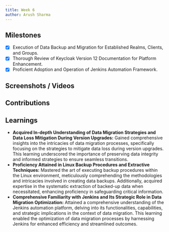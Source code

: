 ```yaml
---
title: Week 6
author: Arush Sharma
---
```


## Milestones
- [x] Execution of Data Backup and Migration for Established Realms, Clients, and Groups.
- [x] Thorough Review of Keycloak Version 12 Documentation for Platform Enhancement.
- [x] Proficient Adoption and Operation of Jenkins Automation Framework.

## Screenshots / Videos 

## Contributions

## Learnings
- **Acquired In-depth Understanding of Data Migration Strategies and Data Loss Mitigation During Version Upgrades:**
Gained comprehensive insights into the intricacies of data migration processes, specifically focusing on the strategies to mitigate data loss during version upgrades. This learning underscored the importance of preserving data integrity and informed strategies to ensure seamless transitions.
- **Proficiency Attained in Linux Backup Procedures and Extractive Techniques:**
Mastered the art of executing backup procedures within the Linux environment, meticulously comprehending the methodologies and intricacies involved in creating data backups. Additionally, acquired expertise in the systematic extraction of backed-up data when necessitated, enhancing proficiency in safeguarding critical information.
- **Comprehensive Familiarity with Jenkins and Its Strategic Role in Data Migration Optimization:**
Attained a comprehensive understanding of the Jenkins automation platform, delving into its functionalities, capabilities, and strategic implications in the context of data migration. This learning enabled the optimization of data migration processes by harnessing Jenkins for enhanced efficiency and streamlined outcomes.
